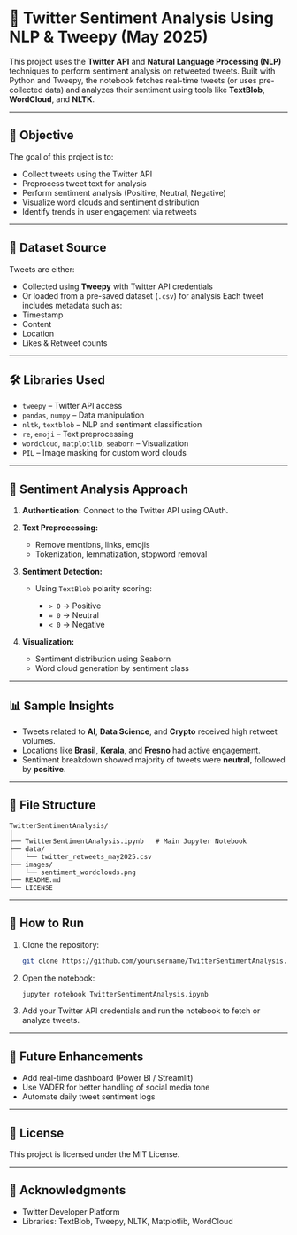 # 🧠 Twitter Sentiment Analysis Using NLP & Tweepy (May 2025)

This project uses the **Twitter API** and **Natural Language Processing (NLP)** techniques to perform sentiment analysis on retweeted tweets. Built with Python and Tweepy, the notebook fetches real-time tweets (or uses pre-collected data) and analyzes their sentiment using tools like **TextBlob**, **WordCloud**, and **NLTK**.

---

## 📌 Objective

The goal of this project is to:

* Collect tweets using the Twitter API
* Preprocess tweet text for analysis
* Perform sentiment analysis (Positive, Neutral, Negative)
* Visualize word clouds and sentiment distribution
* Identify trends in user engagement via retweets

---

## 📁 Dataset Source

Tweets are either:

* Collected using **Tweepy** with Twitter API credentials
* Or loaded from a pre-saved dataset (`.csv`) for analysis
  Each tweet includes metadata such as:
* Timestamp
* Content
* Location
* Likes & Retweet counts

---

## 🛠️ Libraries Used

* `tweepy` – Twitter API access
* `pandas`, `numpy` – Data manipulation
* `nltk`, `textblob` – NLP and sentiment classification
* `re`, `emoji` – Text preprocessing
* `wordcloud`, `matplotlib`, `seaborn` – Visualization
* `PIL` – Image masking for custom word clouds

---

## 🧪 Sentiment Analysis Approach

1. **Authentication:** Connect to the Twitter API using OAuth.
2. **Text Preprocessing:**

   * Remove mentions, links, emojis
   * Tokenization, lemmatization, stopword removal
3. **Sentiment Detection:**

   * Using `TextBlob` polarity scoring:

     * `> 0` → Positive
     * `= 0` → Neutral
     * `< 0` → Negative
4. **Visualization:**

   * Sentiment distribution using Seaborn
   * Word cloud generation by sentiment class

---

## 📊 Sample Insights

* Tweets related to **AI**, **Data Science**, and **Crypto** received high retweet volumes.
* Locations like **Brasil**, **Kerala**, and **Fresno** had active engagement.
* Sentiment breakdown showed majority of tweets were **neutral**, followed by **positive**.

---

## 📂 File Structure

```
TwitterSentimentAnalysis/
│
├── TwitterSentimentAnalysis.ipynb   # Main Jupyter Notebook
├── data/
│   └── twitter_retweets_may2025.csv
├── images/
│   └── sentiment_wordclouds.png
├── README.md
└── LICENSE
```

---

## 🚀 How to Run

1. Clone the repository:

   ```bash
   git clone https://github.com/yourusername/TwitterSentimentAnalysis.git
   ```

2. Open the notebook:

   ```bash
   jupyter notebook TwitterSentimentAnalysis.ipynb
   ```

3. Add your Twitter API credentials and run the notebook to fetch or analyze tweets.

---

## 🔮 Future Enhancements

* Add real-time dashboard (Power BI / Streamlit)
* Use VADER for better handling of social media tone
* Automate daily tweet sentiment logs

---

## 📄 License

This project is licensed under the MIT License.

---

## 🙌 Acknowledgments

* Twitter Developer Platform
* Libraries: TextBlob, Tweepy, NLTK, Matplotlib, WordCloud


